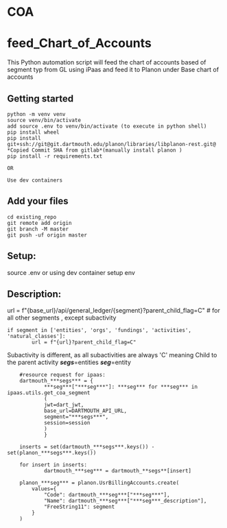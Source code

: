# COA
# feed_Chart_of_Accounts
This Python automation script will feed the chart of accounts based of segment typ  from GL using iPaas and feed it to Planon under Base chart of accounts 

## Getting started
```bash:
python -m venv venv
source venv/bin/activate
add source .env to venv/bin/activate (to execute in python shell)
pip install wheel
pip install git+ssh://git@git.dartmouth.edu/planon/libraries/libplanon-rest.git@ *Copied Commit SHA from gitlab*(manually install planon )
pip install -r requirements.txt

OR

Use dev containers
 ```

## Add your files
```
cd existing_repo
git remote add origin 
git branch -M master
git push -uf origin master
```
## Setup:
source .env or using dev container setup env



## Description:

url = f"{base_url}/api/general_ledger/{segment}?parent_child_flag=C" # for all other segments , except subactivity
~~~
if segment in ['entities', 'orgs', 'fundings', 'activities', 'natural_classes']:
        url = f"{url}?parent_child_flag=C"
~~~

Subactivity is different, as all subactivities are always 'C' meaning Child to the parent activity
        ***segs***=entities
        ***seg***=entity

        #resource request for ipaas:
        dartmouth_***segs*** = {
                ***seg***["***seg***"]: ***seg*** for ***seg*** in ipaas.utils.get_coa_segment
                (
                jwt=dart_jwt, 
                base_url=DARTMOUTH_API_URL,
                segment="***segs***",
                session=session
                )
                }
        
        inserts = set(dartmouth_***segs***.keys()) - set(planon_***segs***.keys())

        for insert in inserts: 
                dartmouth_***seg*** = dartmouth_**segs**[insert]

        planon_***seg*** = planon.UsrBillingAccounts.create(
            values={
                "Code": dartmouth_***seg***["***seg***"],
                "Name": dartmouth_***seg***["***seg***_description"],
                "FreeString11": segment
            }
        )
